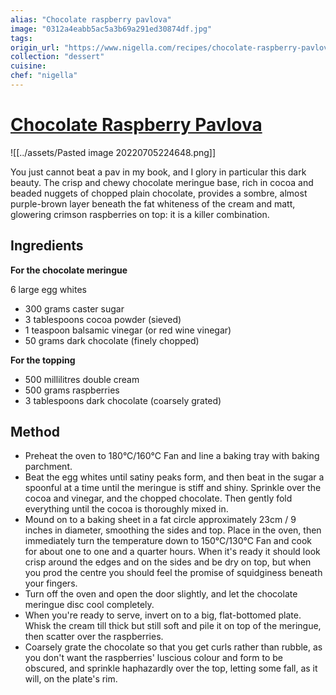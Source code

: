 ```yaml
---
alias: "Chocolate raspberry pavlova"
image: "0312a4eabb5ac5a3b69a291ed30874df.jpg"
tags: 
origin_url: "https://www.nigella.com/recipes/chocolate-raspberry-pavlova"
collection: "dessert"
cuisine:
chef: "nigella"
---
```

# [Chocolate Raspberry Pavlova](https://www.nigella.com/recipes/chocolate-raspberry-pavlova)
![[../assets/Pasted image 20220705224648.png]]

You just cannot beat a pav in my book, and I glory in particular this dark beauty. The crisp and chewy chocolate meringue base, rich in cocoa and beaded nuggets of chopped plain chocolate, provides a sombre, almost purple-brown layer beneath the fat whiteness of the cream and matt, glowering crimson raspberries on top: it is a killer combination.

## Ingredients
**For the chocolate meringue**

6 large egg whites

* 300 grams caster sugar
* 3 tablespoons cocoa powder (sieved)
* 1 teaspoon balsamic vinegar (or red wine vinegar)
* 50 grams dark chocolate (finely chopped)

**For the topping**

* 500 millilitres double cream
* 500 grams raspberries
* 3 tablespoons dark chocolate (coarsely grated)

## Method

* Preheat the oven to 180°C/160°C Fan and line a baking tray with baking parchment.
* Beat the egg whites until satiny peaks form, and then beat in the sugar a spoonful at a time until the meringue is stiff and shiny. Sprinkle over the cocoa and vinegar, and the chopped chocolate. Then gently fold everything until the cocoa is thoroughly mixed in.
* Mound on to a baking sheet in a fat circle approximately 23cm / 9 inches in diameter, smoothing the sides and top. Place in the oven, then immediately turn the temperature down to 150°C/130°C Fan and cook for about one to one and a quarter hours. When it's ready it should look crisp around the edges and on the sides and be dry on top, but when you prod the centre you should feel the promise of squidginess beneath your fingers.
* Turn off the oven and open the door slightly, and let the chocolate meringue disc cool completely.
*  When you're ready to serve, invert on to a big, flat-bottomed plate. Whisk the cream till thick but still soft and pile it on top of the meringue, then scatter over the raspberries. 
* Coarsely grate the chocolate so that you get curls rather than rubble, as you don't want the raspberries' luscious colour and form to be obscured, and sprinkle haphazardly over the top, letting some fall, as it will, on the plate's rim.
